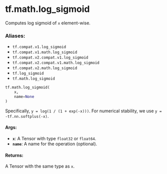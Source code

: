 <div itemscope itemtype="http://developers.google.com/ReferenceObject">
<meta itemprop="name" content="tf.math.log_sigmoid" />
<meta itemprop="path" content="Stable" />
</div>

# tf.math.log_sigmoid

Computes log sigmoid of `x` element-wise.

### Aliases:

* `tf.compat.v1.log_sigmoid`
* `tf.compat.v1.math.log_sigmoid`
* `tf.compat.v2.compat.v1.log_sigmoid`
* `tf.compat.v2.compat.v1.math.log_sigmoid`
* `tf.compat.v2.math.log_sigmoid`
* `tf.log_sigmoid`
* `tf.math.log_sigmoid`

``` python
tf.math.log_sigmoid(
    x,
    name=None
)
```

<!-- Placeholder for "Used in" -->

Specifically, `y = log(1 / (1 + exp(-x)))`.  For numerical stability,
we use `y = -tf.nn.softplus(-x)`.

#### Args:


* <b>`x`</b>: A Tensor with type `float32` or `float64`.
* <b>`name`</b>: A name for the operation (optional).


#### Returns:

A Tensor with the same type as `x`.
